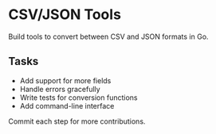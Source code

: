 # CSV/JSON Tools

Build tools to convert between CSV and JSON formats in Go.

## Tasks
- Add support for more fields
- Handle errors gracefully
- Write tests for conversion functions
- Add command-line interface

Commit each step for more contributions.
